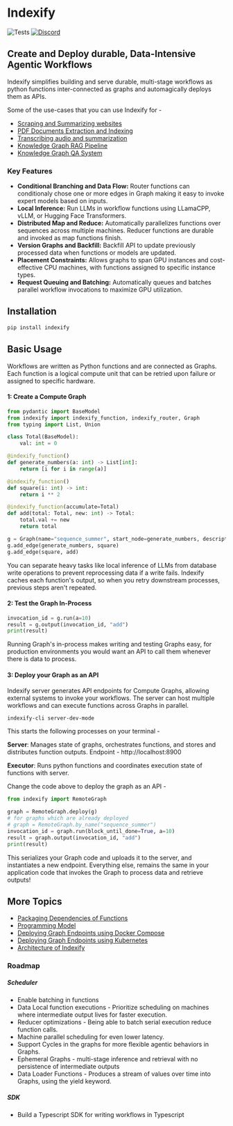 # Indexify
![Tests](https://github.com/tensorlakeai/indexify/actions/workflows/test.yaml/badge.svg?branch=main)
[![Discord](https://dcbadge.vercel.app/api/server/VXkY7zVmTD?style=flat&compact=true)](https://discord.gg/VXkY7zVmTD)

## Create and Deploy durable, Data-Intensive Agentic Workflows

Indexify simplifies building and serve durable, multi-stage workflows as python functions inter-connected as graphs and automagically deploys them as APIs.

Some of the use-cases that you can use Indexify for -

* [Scraping and Summarizing websites](examples/website_audio_summary/)
* [PDF Documents Extraction and Indexing](examples/pdf_document_extraction/)
* [Transcribing audio and summarization](examples/website_audio_summary/)
* [Knowledge Graph RAG Pipeline](examples/knowledge_graph_generation/)
* [Knowledge Graph QA System](examples/knowledge_graph_qa_system/)

### Key Features
* **Conditional Branching and Data Flow:** Router functions can conditionaly chose one or more edges in Graph making it easy to invoke expert models based on inputs.
* **Local Inference:** Run LLMs in workflow functions using LLamaCPP, vLLM, or Hugging Face Transformers.
* **Distributed Map and Reduce:** Automatically parallelizes functions over sequences across multiple machines. Reducer functions are durable and invoked as map functions finish.
* **Version Graphs and Backfill:** Backfill API to update previously processed data when functions or models are updated.
* **Placement Constraints:** Allows graphs to span GPU instances and cost-effective CPU machines, with functions assigned to specific instance types.
* **Request Queuing and Batching:** Automatically queues and batches parallel workflow invocations to maximize GPU utilization.

## Installation
```bash
pip install indexify
```

## Basic Usage

Workflows are written as Python functions and are connected as Graphs. Each function is a logical compute unit that can be retried upon failure or assigned to specific hardware.

#### 1: Create a Compute Graph
```python
from pydantic import BaseModel
from indexify import indexify_function, indexify_router, Graph
from typing import List, Union

class Total(BaseModel):
    val: int = 0

@indexify_function()
def generate_numbers(a: int) -> List[int]:
    return [i for i in range(a)]

@indexify_function()
def square(i: int) -> int:
    return i ** 2

@indexify_function(accumulate=Total)
def add(total: Total, new: int) -> Total:
    total.val += new
    return total

g = Graph(name="sequence_summer", start_node=generate_numbers, description="Simple Sequence Summer")
g.add_edge(generate_numbers, square)
g.add_edge(square, add)
```

You can separate heavy tasks like local inference of LLMs from database write operations to prevent reprocessing data if a write fails. Indexify caches each function's output, so when you retry downstream processes, previous steps aren't repeated.

#### 2: Test the Graph In-Process
```python
invocation_id = g.run(a=10)
result = g.output(invocation_id, "add")
print(result)
```

Running Graph's in-process makes writing and testing Graphs easy, for production environments you would want an API to call them whenever there is data to process.

#### 3: Deploy your Graph as an API

Indexify server generates API endpoints for Compute Graphs, allowing external systems to invoke your workflows. The server can host multiple workflows and can execute functions across Graphs in parallel.

```bash
indexify-cli server-dev-mode
```

This starts the following processes on your terminal -

**Server**: Manages state of graphs, orchestrates functions, and stores and distributes function outputs. Endpoint - http://localhost:8900

**Executor**: Runs python functions and coordinates execution state of functions with server.

Change the code above to deploy the graph as an API -

```python
from indexify import RemoteGraph

graph = RemoteGraph.deploy(g)
# for graphs which are already deployed
# graph = RemoteGraph.by_name("sequence_summer") 
invocation_id = graph.run(block_until_done=True, a=10)
result = graph.output(invocation_id, "add")
print(result)
```

This serializes your Graph code and uploads it to the server, and instantiates a new endpoint.
Everything else, remains the same in your application code that invokes the Graph to process data and retrieve outputs!

## More Topics 

* [Packaging Dependencies of Functions](https://docs.getindexify.ai/packaging-dependencies)
* [Programming Model](https://docs.getindexify.ai/key-concepts#programming-model)
* [Deploying Graph Endpoints using Docker Compose](https://docs.getindexify.ai/operations/deployment#docker-compose)
* [Deploying Graph Endpoints using Kubernetes](https://docs.getindexify.ai/operations/deployment#kubernetes)
* [Architecture of Indexify](https://docs.getindexify.ai/architecture)

### Roadmap

##### Scheduler

* Enable batching in functions
* Data Local function executions - Prioritize scheduling on machines where intermediate output lives for faster execution.
* Reducer optimizations - Being able to batch serial execution reduce function calls.
* Machine parallel scheduling for even lower latency.
* Support Cycles in the graphs for more flexible agentic behaviors in Graphs.
* Ephemeral Graphs - multi-stage inference and retrieval with no persistence of intermediate outputs
* Data Loader Functions - Produces a stream of values over time into Graphs, using the yield keyword.


##### SDK

* Build a Typescript SDK for writing workflows in Typescript
